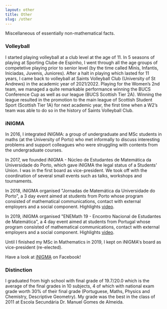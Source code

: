 ```yaml
---
layout: other
title: Other
slug: /other
---
```


Miscellaneous of essentially non-mathematical facts.

<h3> Volleyball </h3>

<p> I started playing volleyball at a club level at the age of 11. In 5 seasons of playing at Sporting Clube de Espinho, I went through all the age groups of competetive playing prior to senior level (by the time called Minis, Infantis, Iniciadas, Juvenis, Juniores). After a halt in playing which lasted for 11 years, I came back to volleyball at Saints Volleyball Club (University of St Andrews) in the academic year of 2021/2022. Playing for the Women’s 2nd team, we managed a quite remarkable performance winning the BUCS Conference Cup as well as our league (BUCS Scottish Tier 2A). Winning the league resulted in the promotion to the main league of Scottish Student Sport (Scottish Tier 1A) for next academic year, the first time when a W2’s team was able to do so in the history of Saints Volleyball Club.

<h3> iNIGMA </h3>

<p> In 2016, I integrated iNIGMA: a group of undergraduate and MSc students in maths (at the University of Porto) who met informally to discuss interesting problems and support colleagues who were struggling with contents from the undergraduate courses.</p>

<p> In 2017, we founded iNIGMA - Núcleo de Estudantes de Matemática da Universidade do Porto, which gave iNIGMA the legal status of a Students' Union. I was in the first board as vice-president. We took off with the coordination of several small events such as talks, workshops and tournaments.</p>

<p> In 2018, iNIGMA organised "Jornadas de Matemática da Universidade do Porto", a 3 day event aimed at students from Porto whose program consisted of mathematical communications, contact with external employers and a social component. Highlights <a href="https://www.youtube.com/watch?v=AB3b_Np7c0A&t=5s">video</a>.</p>

<p> In 2019, iNIGMA organised "ENEMath 19 - Encontro Nacional de Estudantes de Matemática", a 4 day event aimed at students from Portugal whose program consisted of mathematical communications, contact with external employers and a social component. Highlights <a href="https://www.youtube.com/watch?v=wVoqHy1H4rA">video</a>.</p>

 <p> Until I finished my MSc in Mathematics in 2019, I kept on iNIGMA's board as vice-president (re-elected).</p>

Have a look at <a href="https://www.facebook.com/inigmafcup/">iNIGMA</a> on Facebook!

<h3> Distinction </h3>

I graduated from high school with final grade of 19.7/20.0 which is the average of the final grades in 10 subjects, 4 of which with national exam grade worth 30% of their final grade (Portuguese, Maths, Physics and Chemistry, Descriptive Geometry). My grade was the best in the class of 2011 at Escola Secundária Dr. Manuel Gomes de Almeida.

<br />
<br />
